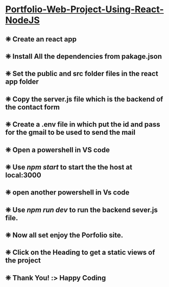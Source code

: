 # [Portfolio-Web-Project-Using-React-NodeJS](https://arya-domain.github.io/Porfolio/) 

## ❈ Create an react app 
## ❈ Install All the dependencies from pakage.json
## ❈ Set the public and src folder files in the react app folder
## ❈ Copy the server.js file which is the backend of the contact form 
## ❈ Create a .env file  in which put the id and pass for the gmail to be used to send the mail 
## ❈ Open a powershell in VS code 
## ❈ Use *npm start* to start the the host at local:3000
## ❈ open another powershell in Vs code 
## ❈ Use *npm run dev*  to run the backend sever.js file.
## ❈ Now all set enjoy the Porfolio site.
## ❈ Click on the Heading to get a static views of the project 
## ❈ Thank You! :> Happy Coding
